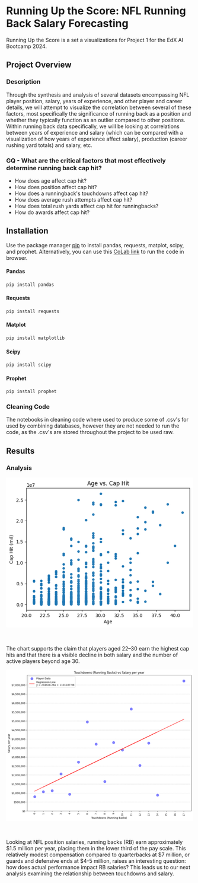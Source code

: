 # Running Up the Score: NFL Running Back Salary Forecasting
Running Up the Score is a set a visualizations for Project 1 for the EdX AI Bootcamp 2024.
## Project Overview
### Description
Through the synthesis and analysis of several datasets encompassing NFL player position, salary, years of experience, and other player and career details, we will attempt to visualize the correlation between several of these factors, most specifically the significance of running back as a position and whether they typically function as an outlier compared to other positions. Within running back data specifically, we will be looking at correlations between years of experience and salary (which can be compared with a visualization of how years of experience affect salary), production (career rushing yard totals) and salary, etc.
### GQ - What are the critical factors that most effectively determine running back cap hit?
- How does age affect cap hit?
- How does position affect cap hit? 
- How does a runningback's touchdowns affect cap hit?
- How does average rush attempts affect cap hit?
- How does total rush yards affect cap hit for runningbacks?
- How do awards affect cap hit?
## Installation
Use the package manager [pip](https://pip.pypa.io/en/stable/) to install pandas, requests, matplot, scipy, and prophet. Alternatively, you can use this [CoLab link](https://colab.research.google.com/drive/13hsjrGripvLE8_Y0ZHztOG3AET5U0Fp3) to run the code in browser.
#### Pandas
```bash
pip install pandas
```
#### Requests
```bash
pip install requests
```
#### Matplot
```bash
pip install matplotlib
```
#### Scipy
```bash
pip install scipy
```
#### Prophet
```bash
pip install prophet
```
### Cleaning Code
The notebooks in cleaning code where used to produce some of .csv's for used by combining databases, however they are not needed to run the code, as the .csv's are stored throughout the project to be used raw.
## Results
### Analysis
<p align="center"><img src="public/assets/images/age_vs_salary.png"/></p><br/>
<p>The chart supports the claim that players aged 22–30 earn the highest cap hits and that there is a visible decline in both salary and the number of active players beyond age 30.</p>
<p align="center"><img src="public/assets/images/touchdowns_vs_salary.png"/></p><br/>
<p>Looking at NFL position salaries, running backs (RB) earn approximately $1.5 million per year, placing them in the lower third of the pay scale. This relatively modest compensation compared to quarterbacks at $7 million, or guards and defensive ends at $4-5 million, raises an interesting question: how does actual performance impact RB salaries? This leads us to our next analysis examining the relationship between touchdowns and salary.
</p>
